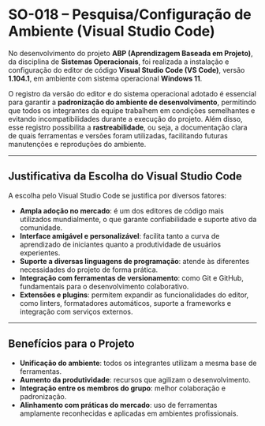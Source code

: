 # SO-018 – Pesquisa/Configuração de Ambiente (Visual Studio Code)

No desenvolvimento do projeto **ABP (Aprendizagem Baseada em Projeto)**, da disciplina de **Sistemas Operacionais**, foi realizada a instalação e configuração do editor de código **Visual Studio Code (VS Code)**, versão **1.104.1**, em ambiente com sistema operacional **Windows 11**.  

O registro da versão do editor e do sistema operacional adotado é essencial para garantir a **padronização do ambiente de desenvolvimento**, permitindo que todos os integrantes da equipe trabalhem em condições semelhantes e evitando incompatibilidades durante a execução do projeto. Além disso, esse registro possibilita a **rastreabilidade**, ou seja, a documentação clara de quais ferramentas e versões foram utilizadas, facilitando futuras manutenções e reproduções do ambiente.  

---

## Justificativa da Escolha do Visual Studio Code

A escolha pelo Visual Studio Code se justifica por diversos fatores:  

- **Ampla adoção no mercado**: é um dos editores de código mais utilizados mundialmente, o que garante confiabilidade e suporte ativo da comunidade.  
- **Interface amigável e personalizável**: facilita tanto a curva de aprendizado de iniciantes quanto a produtividade de usuários experientes.  
- **Suporte a diversas linguagens de programação**: atende às diferentes necessidades do projeto de forma prática.  
- **Integração com ferramentas de versionamento**: como Git e GitHub, fundamentais para o desenvolvimento colaborativo.  
- **Extensões e plugins**: permitem expandir as funcionalidades do editor, como linters, formatadores automáticos, suporte a frameworks e integração com serviços externos.  

---

## Benefícios para o Projeto

- **Unificação do ambiente**: todos os integrantes utilizam a mesma base de ferramentas.  
- **Aumento da produtividade**: recursos que agilizam o desenvolvimento.  
- **Integração entre os membros do grupo**: melhor colaboração e padronização.  
- **Alinhamento com práticas do mercado**: uso de ferramentas amplamente reconhecidas e aplicadas em ambientes profissionais.  
